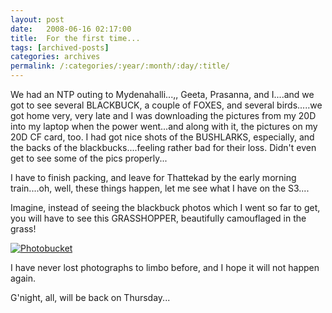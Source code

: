 ```yaml
---
layout: post
date:	2008-06-16 02:17:00
title:  For the first time...
tags: [archived-posts]
categories: archives
permalink: /:categories/:year/:month/:day/:title/
---
```

We had an NTP outing to Mydenahalli...<LJ user="adarshraju">,<LJ user="anjali_ar">, Geeta, Prasanna, and I....and we got to see several BLACKBUCK, a couple of FOXES, and several birds.....we got home very, very late and I was downloading the pictures from my 20D into my laptop when the power went...and along with it, the pictures on my 20D CF card, too. I had got nice shots of the BUSHLARKS, especially, and the backs of the blackbucks....feeling rather bad for their loss. Didn't even get to see some of the pics properly...

I have to finish packing, and leave for Thattekad by the early morning train....oh, well, these things happen, let me see what I have on the S3....

Imagine, instead of seeing the blackbuck photos which I went so far to get, you will have to see this GRASSHOPPER, beautifully camouflaged in the grass!


<a href="http://s297.photobucket.com/albums/mm205/depontis/?action=view&current=IMG_3112.jpg" target="_blank"><img src="http://i297.photobucket.com/albums/mm205/depontis/IMG_3112.jpg" border="0" alt="Photobucket"></a>

I have never lost photographs to limbo before, and I hope it will not happen again.

G'night, all, will be back on Thursday...
